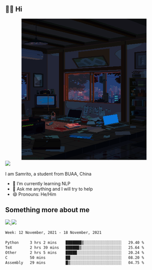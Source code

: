## 👋🏻 Hi

<div align="center">
<img alt="GIF" src="https://github.com/xiangsam/xiangsam/blob/271390e4ab50820a4594e3cb94b7ffaa6293de72/0_0EUAvTumWsRa2k6F.gif" width=400 height=450/>
</div>

<a href="https://github.com/xiangsam">
  <img src="https://komarev.com/ghpvc/?username=xiangsam&style=flat-square" />
</a>

I am Samrito, a student from BUAA, China
- 🌱 I’m currently learning NLP
- 💬 Ask me anything and I will try to help
- 😄 Pronouns: He/Him


## Something more about me
<a href="https://github.com/xiangsam">
  <img src="https://github-readme-stats.vercel.app/api?username=xiangsam&show_icons=true&hide_border=true" />
</a>


<a href="https://github.com/xiangsam">
  <img src="https://github-readme-stats.vercel.app/api/top-langs/?username=xiangsam&layout=compact" />
</a>

<!--START_SECTION:waka-->
```text
Week: 12 November, 2021 - 18 November, 2021

Python     3 hrs 2 mins    ███████▒░░░░░░░░░░░░░░░░░   29.40 % 
TeX        2 hrs 39 mins   ██████▒░░░░░░░░░░░░░░░░░░   25.64 % 
Other      2 hrs 5 mins    █████░░░░░░░░░░░░░░░░░░░░   20.24 % 
C          50 mins         ██░░░░░░░░░░░░░░░░░░░░░░░   08.20 % 
Assembly   29 mins         █▒░░░░░░░░░░░░░░░░░░░░░░░   04.75 % 
```
<!--END_SECTION:waka-->

<!---
xiangsam/xiangsam is a ✨ special ✨ repository because its `README.md` (this file) appears on your GitHub profile.
You can click the Preview link to take a look at your changes.
--->
